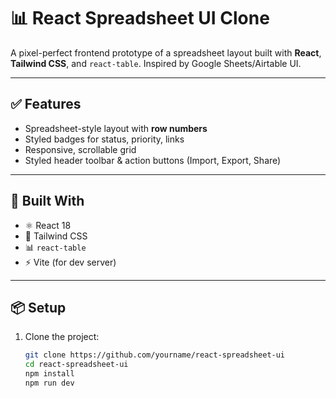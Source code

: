 # 📊 React Spreadsheet UI Clone

A pixel-perfect frontend prototype of a spreadsheet layout built with **React**, **Tailwind CSS**, and `react-table`. Inspired by Google Sheets/Airtable UI.

---

## ✅ Features

- Spreadsheet-style layout with **row numbers**
- Styled badges for status, priority, links
- Responsive, scrollable grid
- Styled header toolbar & action buttons (Import, Export, Share)

---

## 🔧 Built With

- ⚛️ React 18
- 🎨 Tailwind CSS
- 📊 `react-table`
- ⚡ Vite (for dev server)

---

## 📦 Setup

1. Clone the project:
   ```bash
   git clone https://github.com/yourname/react-spreadsheet-ui
   cd react-spreadsheet-ui
   npm install
   npm run dev
